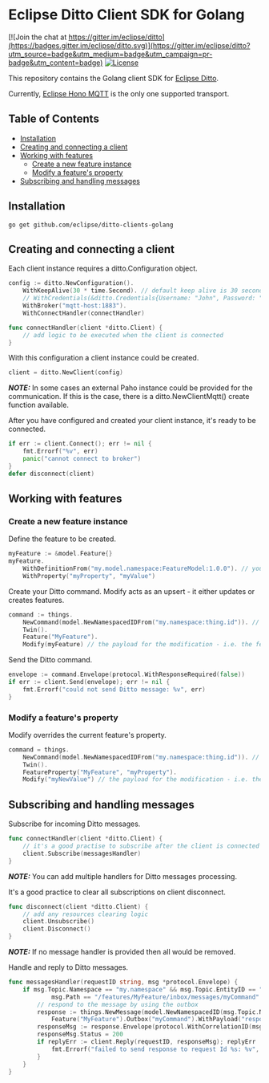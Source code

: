 # Eclipse Ditto Client SDK for Golang

[![Join the chat at https://gitter.im/eclipse/ditto](https://badges.gitter.im/eclipse/ditto.svg)](https://gitter.im/eclipse/ditto?utm_source=badge&utm_medium=badge&utm_campaign=pr-badge&utm_content=badge)
[![License](https://img.shields.io/badge/License-EPL%202.0-green.svg)](https://opensource.org/licenses/EPL-2.0)

This repository contains the Golang client SDK for [Eclipse Ditto](https://eclipse.org/ditto/).

Currently, [Eclipse Hono MQTT](https://www.eclipse.org/hono/docs/user-guide/mqtt-adapter/) is the only one supported transport.

Table of Contents
-----------------
* [Installation](#Installation)
* [Creating and connecting a client](#Creating-and-connecting-a-client)
* [Working with features](#Working-with-features)
    * [Create a new feature instance](#Create-new-feature-instance)
    * [Modify a feature's property](#Modify-a-feature's-property)
* [Subscribing and handling messages](#Subscribing-and-handling-messages)

## Installation

```
go get github.com/eclipse/ditto-clients-golang
```

## Creating and connecting a client

Each client instance requires a ditto.Configuration object.

```go
config := ditto.NewConfiguration().
    WithKeepAlive(30 * time.Second). // default keep alive is 30 seconds
    // WithCredentials(&ditto.Credentials{Username: "John", Password: "qwerty"}). if such are available or required
    WithBroker("mqtt-host:1883").
    WithConnectHandler(connectHandler)

func connectHandler(client *ditto.Client) {
    // add logic to be executed when the client is connected
}
```

With this configuration a client instance could be created.

```go
client = ditto.NewClient(config)
```
**_NOTE:_** In some cases an external Paho instance could be provided for the communication. If this is the case, there is a ditto.NewClientMqtt() create function available.

After you have configured and created your client instance, it's ready to be connected.
```go
if err := client.Connect(); err != nil {
    fmt.Errorf("%v", err)
    panic("cannot connect to broker")
}
defer disconnect(client)
```


## Working with features

### Create a new feature instance

Define the feature to be created.

```go
myFeature := &model.Feature{}
myFeature.
    WithDefinitionFrom("my.model.namespace:FeatureModel:1.0.0"). // you can provide a semantic definition of your feature
    WithProperty("myProperty", "myValue")
```

Create your Ditto command. Modify acts as an upsert - it either updates or creates features.

```go
command := things.
    NewCommand(model.NewNamespacedIDFrom("my.namespace:thing.id")). // specify which thing you will send the command to
    Twin().
    Feature("MyFeature").
    Modify(myFeature) // the payload for the modification - i.e. the feature's JSON representation
```

Send the Ditto command.

```go
envelope := command.Envelope(protocol.WithResponseRequired(false))
if err := client.Send(envelope); err != nil {
    fmt.Errorf("could not send Ditto message: %v", err)
}
```

### Modify a feature's property

Modify overrides the current feature's property.

```go
command = things.
    NewCommand(model.NewNamespacedIDFrom("my.namespace:thing.id")). // specify which thing you will send the command to
    Twin().
    FeatureProperty("MyFeature", "myProperty").
    Modify("myNewValue") // the payload for the modification - i.e. the new property's value JSON representation
```

## Subscribing and handling messages

Subscribe for incoming Ditto messages.

```go
func connectHandler(client *ditto.Client) {
    // it's a good practise to subscribe after the client is connected
    client.Subscribe(messagesHandler)
}
```
**_NOTE:_** You can add multiple handlers for Ditto messages processing.

It's a good practice to clear all subscriptions on client disconnect.
```go
func disconnect(client *ditto.Client) {
    // add any resources clearing logic
    client.Unsubscribe()
    client.Disconnect()
}
```
**_NOTE:_** If no message handler is provided then all would be removed.

Handle and reply to Ditto messages.

```go
func messagesHandler(requestID string, msg *protocol.Envelope) {
    if msg.Topic.Namespace == "my.namespace" && msg.Topic.EntityID == "thing.id" &&
            msg.Path == "/features/MyFeature/inbox/messages/myCommand" {
        // respond to the message by using the outbox
        response := things.NewMessage(model.NewNamespacedID(msg.Topic.Namespace, msg.Topic.EntityID)).
            Feature("MyFeature").Outbox("myCommand").WithPayload("responsePayload")
        responseMsg := response.Envelope(protocol.WithCorrelationID(msg.Headers.CorrelationID()), protocol.WithResponseRequired(false))
        responseMsg.Status = 200
        if replyErr := client.Reply(requestID, responseMsg); replyErr != nil {
            fmt.Errorf("failed to send response to request Id %s: %v", requestID, replyErr)
        }
    }
}
```